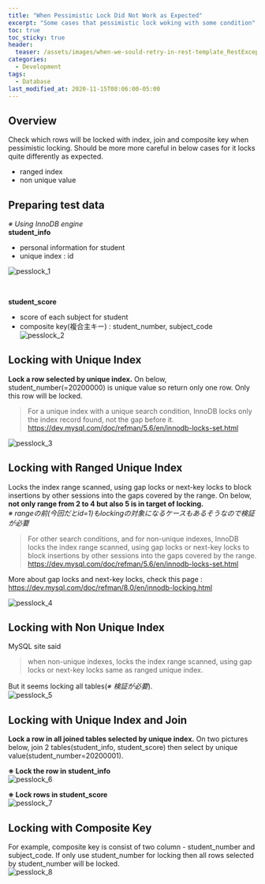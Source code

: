 ```yaml
---
title: "When Pessimistic Lock Did Not Work as Expected"
excerpt: "Some cases that pessimistic lock woking with some condition"
toc: true
toc_sticky: true
header:
  teaser: /assets/images/when-we-sould-retry-in-rest-template_RestException.png
categories:
  - Development
tags:
  - Database 
last_modified_at: 2020-11-15T08:06:00-05:00
---
```


## Overview
Check which rows will be locked with index, join and composite key when pessimistic locking.
Should be more more careful in below cases for it locks quite differently as expected.
- ranged index
- non unique value

## Preparing test data
*※ Using InnoDB engine*  
**student_info**
- personal information for student
- unique index : id  

![pesslock_1](/assets/images/pesslock_1.png)  

<br>

**student_score**  
- score of each subject for student
- composite key(複合主キー) : student_number, subject_code
![pesslock_2](/assets/images/pesslock_2.png)  


## Locking with Unique Index
**Lock a row selected by unique index.** On below, student_number(=20200000) is unique value so return only one row. Only this row will be locked.  
> For a unique index with a unique search condition, InnoDB locks only the index record found, not the gap before it.  
https://dev.mysql.com/doc/refman/5.6/en/innodb-locks-set.html
  
![pesslock_3](/assets/images/pesslock_3.png)  

## Locking with Ranged Unique Index
Locks the index range scanned, using gap locks or next-key locks to block insertions by other sessions into the gaps covered by the range. On below, **not only range from 2 to 4 but also 5 is in target of locking.**  
*※ rangeの前(今回だとid=1)もlockingの対象になるケースもあるそうなので検証が必要*  
> For other search conditions, and for non-unique indexes, InnoDB locks the index range scanned, using gap locks or next-key locks to block insertions by other sessions into the gaps covered by the range.  
https://dev.mysql.com/doc/refman/5.6/en/innodb-locks-set.html  

More about gap locks and next-key locks, check this page : https://dev.mysql.com/doc/refman/8.0/en/innodb-locking.html

![pesslock_4](/assets/images/pesslock_4.png)  


## Locking with Non Unique Index
MySQL site said
> when non-unique indexes, locks the index range scanned, using gap locks or next-key locks same as ranged unique index.  

But it seems locking all tables(*※ 検証が必要*).  
![pesslock_5](/assets/images/pesslock_5.png)  

## Locking with Unique Index and Join
**Lock a row in all joined tables selected by unique index.** On two pictures below, join 2 tables(student_info, student_score) then select by unique value(student_number=20200001).

**※ Lock the row in student_info**  
![pesslock_6](/assets/images/pesslock_6.png)  

**※ Lock rows in student_score**  
![pesslock_7](/assets/images/pesslock_7.png)  


## Locking with Composite Key
For example, composite key is consist of two column - student_number and subject_code. If only use student_number for locking then all rows selected by student_number will be locked.  
![pesslock_8](/assets/images/pesslock_8.png)  
